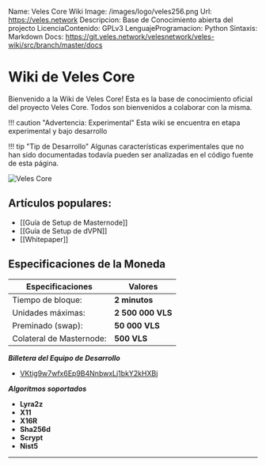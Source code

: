 Name:                 Veles Core Wiki
Image:                /images/logo/veles256.png
Url:                  https://veles.network
Descripcion:          Base de Conocimiento abierta del projecto
LicenciaContenido:    GPLv3
LenguajeProgramacion: Python
Sintaxis:             Markdown
Docs:                 https://git.veles.network/velesnetwork/veles-wiki/src/branch/master/docs

# Wiki de Veles Core 
Bienvenido a la Wiki de Veles Core! Esta es la base de conocimiento oficial del proyecto Veles Core. Todos son bienvenidos a colaborar con la misma.

!!! caution "Advertencia: Experimental"
    Esta wiki se encuentra en etapa experimental y bajo desarrollo

!!! tip "Tip de Desarrollo"
    Algunas características experimentales que no han sido documentadas todavía pueden ser analizadas en el código fuente de esta página.

![Veles Core](/images/logo/veles256.png "Figura 1: Logo Veles Core")

## Artículos populares:  

- [[Guía de Setup de Masternode]]
- [[Guía de Setup de dVPN]]
- [[Whitepaper]]


## Especificaciones de la Moneda

Especificaciones         | Valores
------------------------ | ------------------
Tiempo de bloque:     	 | **2 minutos**
Unidades máximas:        | **2 500 000 VLS**
Preminado (swap):        | **50 000 VLS** 
Colateral de Masternode: | **500 VLS**  

***Billetera del Equipo de Desarrollo***  

* [VKtig9w7wfx6Ep9B4NnbwxLj1bkY2kHXBj](https://explorer.veles.network/address/VKtig9w7wfx6Ep9B4NnbwxLj1bkY2kHXBj)  

***Algoritmos soportados***  

* **Lyra2z**  
* **X11**  
* **X16R**  
* **Sha256d**  
* **Scrypt**  
* **Nist5** 

***   
